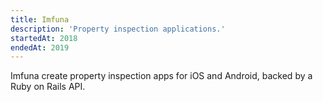 ```yaml
---
title: Imfuna
description: 'Property inspection applications.'
startedAt: 2018
endedAt: 2019
---
```


Imfuna create property inspection apps for iOS and Android, backed by a Ruby on Rails API.

<map-view latitude='37.9268' longitude='-122.0298' zoom='10'></map-view>